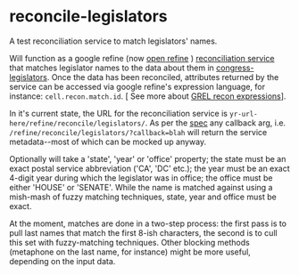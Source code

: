 reconcile-legislators
=====================

A test reconciliation service to match legislators' names. 

Will function as a google refine (now [open refine](https://github.com/OpenRefine) ) [reconciliation service](http://code.google.com/p/google-refine/wiki/)  that matches legislator names to the data about them in [congress-legislators](https://github.com/unitedstates/congress-legislators). Once the data has been reconciled, attributes returned by the service can be accessed via google refine's expression language, for instance: `cell.recon.match.id`. [ See more about [GREL recon expressions](http://code.google.com/p/google-refine/wiki/Variables#Recon)].

In it's current state, the URL for the reconciliation service is `yr-url-here/refine/reconcile/legislators/`. As per the [spec](http://code.google.com/p/google-refine/wiki/ReconciliationServiceApi) any callback arg, i.e. `/refine/reconcile/legislators/?callback=blah` will return the service metadata--most of which can be mocked up anyway. 

Optionally will take a 'state', 'year' or 'office' property; the state must be an exact postal service abbreviation ('CA', 'DC' etc.); the year must be an exact 4-digit year during which the legislator was in office; the office must be either 'HOUSE' or 'SENATE'. While the name is matched against using a mish-mash of fuzzy matching techniques, state, year and office must be exact.

At the moment, matches are done in a two-step process: the first pass is to pull last names that match the first 8-ish characters, the second is to cull this set with fuzzy-matching techniques. Other blocking methods (metaphone on the last name, for instance) might be more useful, depending on the input data.  

